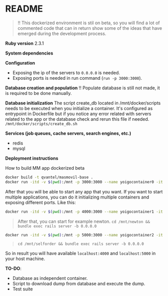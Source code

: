 # README

> !! This dockerized environment is stil on beta, so you will find a lot of commented code that can in return show some of the ideas that have emerged during the development process.

**Ruby version** 2.3.1

**System dependencies**

**Configuration**
- Exposing the ip of the servers to `0.0.0.0` is needed.
- Exposing ports is needed in run command (`run -p 3000:3000`).

**Database creation and population**
!! Populate database is still not made, it is required to be done manually.

**Database initialization**
The script create_db located in /mnt/docker/scripts needs to be executed
when you initialize a container. It's configured as entrypoint in Dockerfile but
if you notice any error related with servers related to the app or the database
check and rerun this file if needed.
`/mnt/docker/scripts/create_db.sh`

**Services (job queues, cache servers, search engines, etc.)**

- redis
- mysql

**Deployment instructions**

How to build MM app dockerized beta
```sh
docker build -t qvantel/masmovil-base .
docker run -itd -v $(pwd):/mnt -p 3000:3000 --name yoigocontainer0 -it qvantel/masmovil-base /bin/bash
```

After that you will be able to start any app that you want.
If you want to start multiple applications, you can do it initializing multiple
containers and exposing different ports. Like this:
```sh
docker run -itd -v $(pwd):/mnt -p 4000:3000 --name yoigocontainer1 -it qvantel/masmovil-base /bin/bash
```

> After that, you can start for example newton.
> `cd /mnt/newton && bundle exec rails server -b 0.0.0.0`

```sh
docker run -itd -v $(pwd):/mnt -p 5000:3000 --name yoigocontainer2 -it qvantel/masmovil-base /bin/bash
```

> `cd /mnt/selforder && bundle exec rails server -b 0.0.0.0`

So in result you will have available `localhost:4000` and `localhost:5000`
in your host machine.

**TO-DO**:
- Database as independent container.
- Script to download dump from database and execute the dump.
- Test suite
